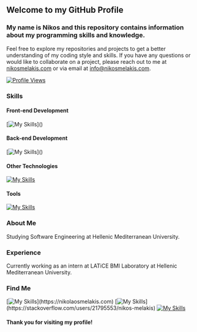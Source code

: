 ## Welcome to my GitHub Profile
### My name is Nikos and this repository contains information about my programming skills and knowledge. 
Feel free to explore my repositories and projects to get a better understanding of my coding style and skills. 
If you have any questions or would like to collaborate on a project, please reach out to me at [nikosmelakis.com](https://nikosmelakis.com) or via email at info@nikosmelakis.com.

[![Profile Views](https://komarev.com/ghpvc/?username=nikosmelakis)](https://github.com/nikosmelakis)


### Skills

#### Front-end Development
[![My Skills](https://skillicons.dev/icons?i=bootstrap,,css,,html,,js,,,,)]()

#### Back-end Development
[![My Skills](https://skillicons.dev/icons?i=java,,mongodb,,mysql,,php,,postgres,,postman,,sqlite,,)]()

#### Other Technologies
[![My Skills](https://skillicons.dev/icons?i=bash,,c,,cs,,dart,,flutter,,matlab,,octave,,py)]()

#### Tools 
[![My Skills](https://skillicons.dev/icons?i=adonis,,arduino,,figma,,ps,,unity,,wordpress)]()



### About Me
Studying Software Engineering at Hellenic Mediterranean University. 

### Experience
Currently working as an intern at LATiCE BMI Laboratory at Hellenic Mediterranean University.


### Find Me

[![My Skills](https://skillicons.dev/icons?i=activitypub,)](https://nikolaosmelakis.com)
[![My Skills](https://skillicons.dev/icons?i=stackoverflow,)](https://stackoverflow.com/users/21795553/nikos-melakis)
[![My Skills](https://skillicons.dev/icons?i=linkedin)](https://www.linkedin.com/in/nikos-melakis)



#### Thank you for visiting my profile!
